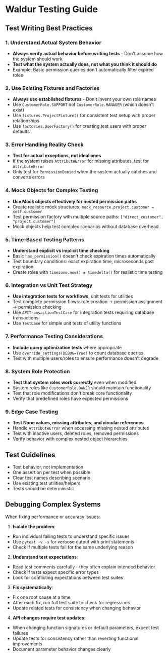 # Waldur Testing Guide

## Test Writing Best Practices

### 1. Understand Actual System Behavior

- **Always verify actual behavior before writing tests** - Don't assume how the system should work
- **Test what the system actually does, not what you think it should do**
- Example: Basic permission queries don't automatically filter expired roles

### 2. Use Existing Fixtures and Factories

- **Always use established fixtures** - Don't invent your own role names
- Use `CustomerRole.SUPPORT` not `CustomerRole.MANAGER` (which doesn't exist)
- Use `fixtures.ProjectFixture()` for consistent test setup with proper relationships
- Use `factories.UserFactory()` for creating test users with proper defaults

### 3. Error Handling Reality Check

- **Test for actual exceptions, not ideal ones**
- If the system raises `AttributeError` for missing attributes, test for `AttributeError`
- Only test for `PermissionDenied` when the system actually catches and converts errors

### 4. Mock Objects for Complex Testing

- **Use Mock objects effectively for nested permission paths**
- Create realistic mock structures: `mock_resource.project.customer = self.customer`
- Test permission factory with multiple source paths: `["direct_customer", "project.customer"]`
- Mock objects help test complex scenarios without database overhead

### 5. Time-Based Testing Patterns

- **Understand explicit vs implicit time checking**
- Basic `has_permission()` doesn't check expiration times automatically
- Test boundary conditions: exact expiration time, microseconds past expiration
- Create roles with `timezone.now() ± timedelta()` for realistic time testing

### 6. Integration vs Unit Test Strategy

- **Use integration tests for workflows**, unit tests for utilities
- Test complete permission flows: role creation → permission assignment → permission checking
- Use `APITransactionTestCase` for integration tests requiring database transactions
- Use `TestCase` for simple unit tests of utility functions

### 7. Performance Testing Considerations

- **Include query optimization tests** where appropriate
- Use `override_settings(DEBUG=True)` to count database queries
- Test with multiple users/roles to ensure performance doesn't degrade

### 8. System Role Protection

- **Test that system roles work correctly** even when modified
- System roles like `CustomerRole.OWNER` should maintain functionality
- Test that role modifications don't break core functionality
- Verify that predefined roles have expected permissions

### 9. Edge Case Testing

- **Test None values, missing attributes, and circular references**
- Handle `AttributeError` when accessing missing nested attributes
- Test with inactive users, deleted roles, removed permissions
- Verify behavior with complex nested object hierarchies

## Test Guidelines

- Test behavior, not implementation
- One assertion per test when possible
- Clear test names describing scenario
- Use existing test utilities/helpers
- Tests should be deterministic

## Debugging Complex Systems

When fixing performance or accuracy issues:

1. **Isolate the problem**:
  - Run individual failing tests to understand specific issues
  - Use `pytest -v -s` for verbose output with print statements
  - Check if multiple tests fail for the same underlying reason

2. **Understand test expectations**:
  - Read test comments carefully - they often explain intended behavior
  - Check if tests expect specific error types
  - Look for conflicting expectations between test suites

3. **Fix systematically**:
  - Fix one root cause at a time
  - After each fix, run full test suite to check for regressions
  - Update related tests for consistency when changing behavior

4. **API changes require test updates**:
  - When changing function signatures or default parameters, expect test failures
  - Update tests for consistency rather than reverting functional improvements
  - Document parameter behavior changes clearly
